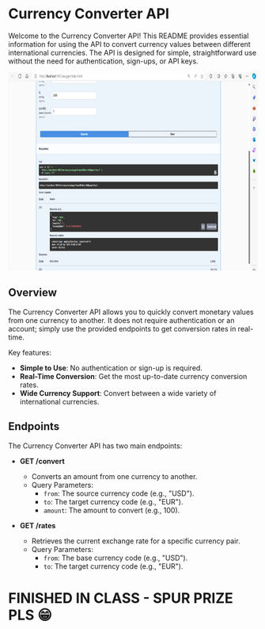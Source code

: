# Currency Converter API

Welcome to the Currency Converter API! This README provides essential information for using the API to convert currency values between different international currencies. The API is designed for simple, straightforward use without the need for authentication, sign-ups, or API keys.

<img src ="Images/sc.png" width=auto height=400/>


## Overview
The Currency Converter API allows you to quickly convert monetary values from one currency to another. It does not require authentication or an account; simply use the provided endpoints to get conversion rates in real-time.

Key features:
- **Simple to Use**: No authentication or sign-up is required.
- **Real-Time Conversion**: Get the most up-to-date currency conversion rates.
- **Wide Currency Support**: Convert between a wide variety of international currencies.

## Endpoints
The Currency Converter API has two main endpoints:

- **GET /convert**
  - Converts an amount from one currency to another.
  - Query Parameters:
    - `from`: The source currency code (e.g., "USD").
    - `to`: The target currency code (e.g., "EUR").
    - `amount`: The amount to convert (e.g., 100).

- **GET /rates**
  - Retrieves the current exchange rate for a specific currency pair.
  - Query Parameters:
    - `from`: The base currency code (e.g., "USD").
    - `to`: The target currency code (e.g., "EUR").

# FINISHED IN CLASS - SPUR PRIZE PLS 😁
